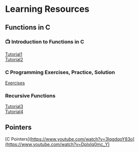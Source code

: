 # Learning Resources 

## Functions in C

### 📺 Introduction to Functions in C
[Tutorial1](https://www.youtube.com/watch?v=3lqgdqoY83o) </br>
[Tutorial2](https://www.youtube.com/watch?v=NGQoKF2Ggt8)

### C Programming Exercises, Practice, Solution 
[Exercises](https://www.w3resource.com/c-programming-exercises/function/index.php#google_vignette)

### Recursive Functions
[Tutorial3](https://www.youtube.com/watch?v=ggk7HbcnLG8) </br>
[Tutorial4](https://www.youtube.com/watch?v=STWnc6ZY2fw)

## Pointers
[C Pointers](https://www.youtube.com/watch?v=3lqgdqoY83o](https://www.youtube.com/watch?v=DplxIq0mc_Y) </br>


